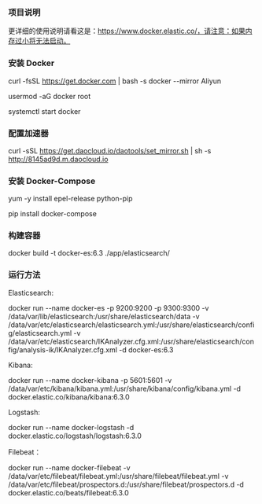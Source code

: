 ### 项目说明

更详细的使用说明请看这是：https://www.docker.elastic.co/，请注意：如果内存过小将无法启动。

### 安装 Docker

curl -fsSL https://get.docker.com | bash -s docker --mirror Aliyun

usermod -aG docker  root

systemctl start docker

### 配置加速器

curl -sSL https://get.daocloud.io/daotools/set_mirror.sh | sh -s http://8145ad9d.m.daocloud.io

### 安装 Docker-Compose

yum -y install epel-release python-pip

pip install docker-compose

### 构建容器

docker build -t docker-es:6.3 ./app/elasticsearch/

### 运行方法

Elasticsearch:

docker run --name docker-es -p 9200:9200 -p 9300:9300 -v /data/var/lib/elasticsearch:/usr/share/elasticsearch/data -v /data/var/etc/elasticsearch/elasticsearch.yml:/usr/share/elasticsearch/config/elasticsearch.yml -v /data/var/etc/elasticsearch/IKAnalyzer.cfg.xml:/usr/share/elasticsearch/config/analysis-ik/IKAnalyzer.cfg.xml -d docker-es:6.3

Kibana:

docker run --name docker-kibana -p 5601:5601 -v /data/var/etc/kibana/kibana.yml:/usr/share/kibana/config/kibana.yml -d docker.elastic.co/kibana/kibana:6.3.0

Logstash:

docker run --name docker-logstash -d docker.elastic.co/logstash/logstash:6.3.0

Filebeat：

docker run --name docker-filebeat -v /data/var/etc/filebeat/filebeat.yml:/usr/share/filebeat/filebeat.yml -v /data/var/etc/filebeat/prospectors.d:/usr/share/filebeat/prospectors.d -d docker.elastic.co/beats/filebeat:6.3.0

